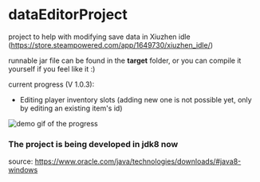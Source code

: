 # dataEditorProject

project to help with modifying save data in Xiuzhen idle (https://store.steampowered.com/app/1649730/xiuzhen_idle/)

runnable jar file can be found in the **target** folder, or you can compile it yourself if you feel like it :)

current progress (V 1.0.3):
- Editing player inventory slots (adding new one is not possible yet, only by editing an existing item's id)

![demo gif of the progress](https://cdn.discordapp.com/attachments/1038509324634435657/1057292002405920778/demo1_0_3.gif)


### The project is being developed in jdk8 now
source: https://www.oracle.com/java/technologies/downloads/#java8-windows
